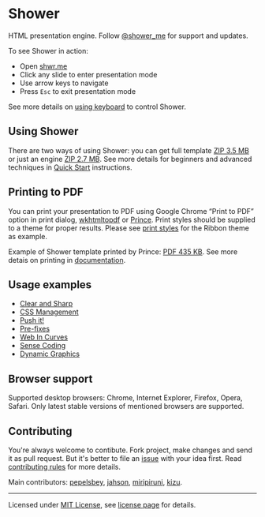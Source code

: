 # Shower

HTML presentation engine. Follow [@shower_me](http://twitter.com/shower_me/) for support and updates.

To see Shower in action:

- Open [shwr.me](http://shwr.me/)
- Click any slide to enter presentation mode
- Use arrow keys to navigate
- Press `Esc` to exit presentation mode

See more details on [using keyboard](wiki/Shortcuts) to control Shower.

## Using Shower

There are two ways of using Shower: you can get full template [ZIP 3.5 MB](http://shwr.me/template.zip) or just an engine [ZIP 2.7 MB](http://shwr.me/shower.zip). See more details for beginners and advanced techniques in [Quick Start](wiki/Quick-Start) instructions.

## Printing to PDF

You can print your presentation to PDF using Google Chrome “Print to PDF” option in print dialog, [wkhtmltopdf](http://code.google.com/p/wkhtmltopdf) or [Prince](http://princexml.com). Print styles should be supplied to a theme for proper results. Please see [print styles](https://github.com/shower/ribbon/blob/master/styles/print.scss) for the Ribbon theme as example.

Example of Shower template printed by Prince: [PDF 435 KB](https://github.com/shower/template/blob/master/index.pdf?raw=true). See more detais on printing in [documentation](wiki/Print).

## Usage examples

- [Clear and Sharp](http://pepelsbey.net/pres/clear-and-sharp/)
- [CSS Management](http://pepelsbey.net/pres/css-management/)
- [Push it!](http://pepelsbey.net/pres/push-it/)
- [Pre-fixes](http://pepelsbey.net/pres/pre-fixes/)
- [Web In Curves](http://pepelsbey.net/pres/web-in-curves/)
- [Sense Coding](http://pepelsbey.net/pres/sense-coding/)
- [Dynamic Graphics](http://pepelsbey.net/pres/dynamic-graphics/)

## Browser support

Supported desktop browsers: Chrome, Internet Explorer, Firefox, Opera, Safari. Only latest stable versions of mentioned browsers are supported.

## Contributing

You're always welcome to contibute. Fork project, make changes and send it as pull request. But it's better to file an [issue](http://github.com/shower/shower/issues) with your idea first. Read [contributing rules](https://github.com/shower/shower/blob/master/Contributing.md) for more details.

Main contributors: [pepelsbey](http://github.com/pepelsbey), [jahson](http://github.com/jahson), [miripiruni](http://github.com/miripiruni), [kizu](http://github.com/kizu).

---
Licensed under [MIT License](http://en.wikipedia.org/wiki/MIT_License), see [license page](wiki/MIT-License) for details.